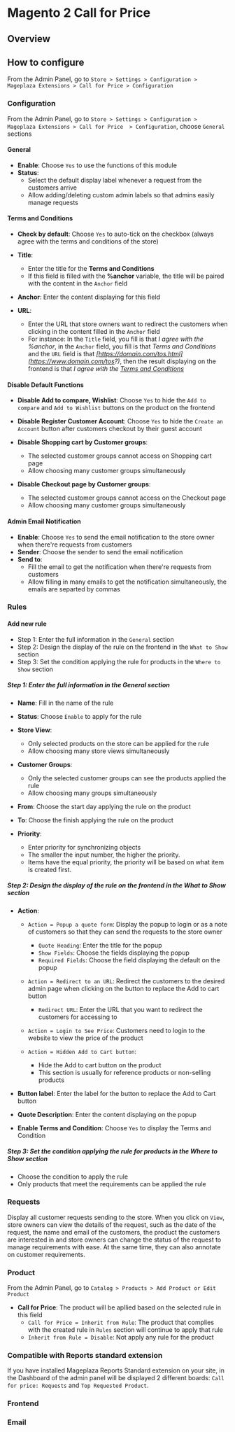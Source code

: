 # Magento 2 Call for Price

## Overview

## How to configure

From the Admin Panel, go to ``Store > Settings > Configuration > Mageplaza Extensions > Call for Price > Configuration``

### Configuration
From the Admin Panel, go to ``Store > Settings > Configuration > Mageplaza Extensions > Call for Price  > Configuration``, choose ``General`` sections

#### General

- **Enable**: Choose `Yes` to use the functions of this module
- **Status**:
  - Select the default display label whenever a request from the customers arrive
  - Allow adding/deleting custom admin labels so that admins easily manage requests
  
#### Terms and Conditions

- **Check by default**: Choose `Yes` to auto-tick on the checkbox (always agree with the terms and conditions of the store)
- **Title**:
  - Enter the title for the **Terms and Conditions**
  - If this field is filled with the **%anchor** variable, the title will be paired with the content in the `Anchor` field
  
- **Anchor**: Enter the content displaying for this field
- **URL**:
  - Enter the URL that store owners want to redirect the customers when clicking in the content filled in the `Anchor` field
  - For instance: In the `Title` field, you fill is that *I agree with the %anchor*, in the `Anchor` field, you fill is that *Terms and Conditions* and the `URL` field is that *[https://domain.com/tos.html](https://www.domain.com/tos?)*, then the result displaying on the frontend is that *I agree with the <a href="https://domain.com/tos.html">Terms and Conditions</a>*

#### Disable Default Functions

- **Disable Add to compare, Wishlist**: Choose `Yes` to hide the `Add to compare` and `Add to Wishlist` buttons on the product on the frontend
- **Disable Register Customer Account**: Choose `Yes` to hide the `Create an Account` button after customers checkout by their guest account
- **Disable Shopping cart by Customer groups**:
  - The selected customer groups cannot access on Shopping cart page
  - Allow choosing many customer groups simultaneously
  
- **Disable Checkout page by Customer groups**:
  - The selected customer groups cannot access on the Checkout page
  - Allow choosing many customer groups simultaneously
  
#### Admin Email Notification

- **Enable**: Choose `Yes` to send the email notification to the store owner when there're requests from customers
- **Sender**: Choose the sender to send the email notification
- **Send to**:
  - Fill the email to get the notification when there're requests from customers
  - Allow filling in many emails to get the notification simultaneously, the emails are separted by commas
  
### Rules
#### Add new rule
- Step 1: Enter the full information in the `General` section
- Step 2: Design the display of the rule on the frontend in the `What to Show` section
- Step 3: Set the condition applying the rule for products in the `Where to Show` section

##### Step 1: Enter the full information in the General section

- **Name**: Fill in the name of the rule
- **Status**: Choose `Enable` to apply for the rule
- **Store View**:
  - Only selected products on the store can be applied for the rule
  - Allow choosing many store views simultaneously
  
- **Customer Groups**:
  - Only the selected customer groups can see the products applied the rule
  - Allow choosing many groups simultaneously
  
- **From**: Choose the start day applying the rule on the product
- **To**: Choose the finish applying the rule on the product
  
- **Priority**: 
  - Enter priority for synchronizing objects
  - The smaller the input number, the higher the priority. 
  - Items have the equal priority, the priority will be based on what item is created first.  
  
##### Step 2: Design the display of the rule on the frontend in the What to Show section  

- **Action**:
  - `Action = Popup a quote form`: Display the popup to login or as a note of customers so that they can send the requests to the store owner
    - `Quote Heading`: Enter the title for the popup
    - `Show Fields`: Choose the fields displaying the popup
    - `Required Fields`: Choose the field displaying the default on the popup
    
  - `Action = Redirect to an URL`: Redirect the customers to the desired admin page when clicking on the button to replace the Add to cart button
    - `Redirect URL`: Enter the URL that you want to redirect the customers for accessing to
    
  - `Action = Login to See Price`: Customers need to login to the website to view the price of the product
  - `Action = Hidden Add to Cart button`:
    - Hide the Add to cart button on the product
    - This section is usually for reference products or non-selling products
    
- **Button label**: Enter the label for the button to replace the Add to Cart button
- **Quote Description**: Enter the content displaying on the popup
- **Enable Terms and Condition**: Choose `Yes` to display the Terms and Condition

##### Step 3: Set the condition applying the rule for products in the Where to Show section
  
- Choose the condition to apply the rule
- Only products that meet the requirements can be applied the rule

### Requests
Display all customer requests sending to the store. When you click on `View`, store owners can view the details of the request, such as the date of the request, the name and email of the customers, the product the customers are interested in and store owners can change the status of the request to manage requirements with ease. At the same time, they can also annotate on customer requirements.


### Product
From the Admin Panel, go to `Catalog > Products > Add Product or Edit Product`
- **Call for Price**: The product will be apllied based on the selected rule in this field
  - `Call for Price = Inherit from Rule`: The product that complies with the created rule in `Rules` section will continue to apply that rule
  - `Inherit from Rule = Disable`: Not apply any rule for the product

### Compatible with Reports standard extension

If you have installed Mageplaza Reports Standard extension on your site, in the Dashboard of the admin panel will be displayed 2 different boards: `Call for price: Requests` and `Top Requested Product`.



### Frontend

### Email


  
  
  
  
